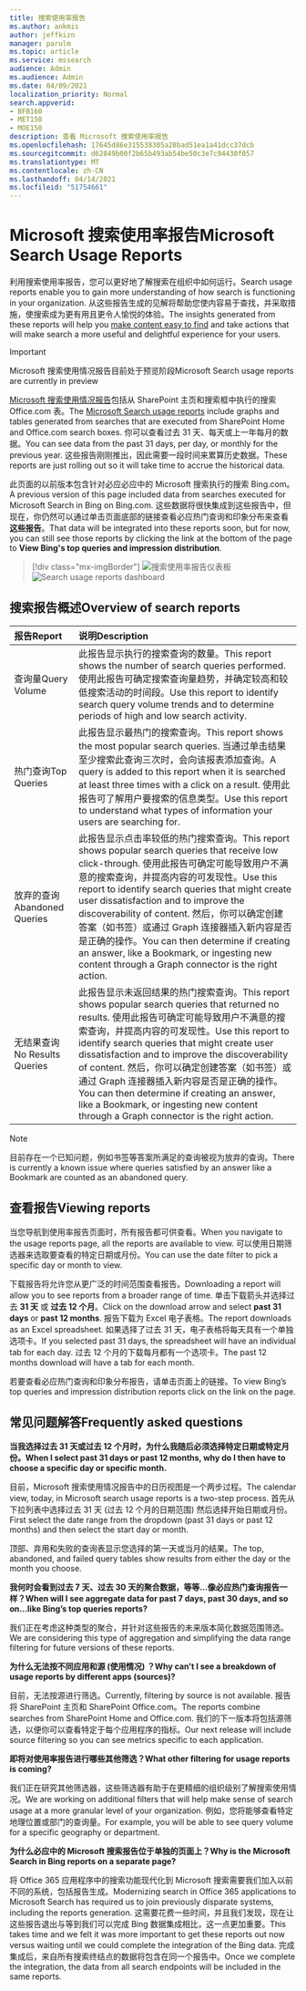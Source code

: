 ```yaml
---
title: 搜索使用率报告
ms.author: ankmis
author: jeffkizn
manager: parulm
ms.topic: article
ms.service: mssearch
audience: Admin
ms.audience: Admin
ms.date: 04/09/2021
localization_priority: Normal
search.appverid:
- BFB160
- MET150
- MOE150
description: 查看 Microsoft 搜索使用率报告
ms.openlocfilehash: 17645d86e315538305a28bad51ea1a41dcc37dcb
ms.sourcegitcommit: d62849b00f2b65b493ab54be50c3e7c94430f057
ms.translationtype: MT
ms.contentlocale: zh-CN
ms.lasthandoff: 04/14/2021
ms.locfileid: "51754661"
---
```

# <a name="microsoft-search-usage-reports"></a><span data-ttu-id="23548-103">Microsoft 搜索使用率报告</span><span class="sxs-lookup"><span data-stu-id="23548-103">Microsoft Search Usage Reports</span></span>

<span data-ttu-id="23548-104">利用搜索使用率报告，您可以更好地了解搜索在组织中如何运行。</span><span class="sxs-lookup"><span data-stu-id="23548-104">Search usage reports enable you to gain more understanding of how search is functioning in your organization.</span></span> <span data-ttu-id="23548-105">从这些报告生成的见解将帮助您使内容易于查找，[](./make-content-easy-to-find.md)并采取措施，使搜索成为更有用且更令人愉悦的体验。</span><span class="sxs-lookup"><span data-stu-id="23548-105">The insights generated from these reports will help you [make content easy to find](./make-content-easy-to-find.md) and take actions that will make search a more useful and delightful experience for your users.</span></span>

> [!IMPORTANT]
> <span data-ttu-id="23548-106">Microsoft 搜索使用情况报告目前处于预览阶段</span><span class="sxs-lookup"><span data-stu-id="23548-106">Microsoft Search usage reports are currently in preview</span></span>

<span data-ttu-id="23548-107">[Microsoft 搜索使用情况报告](https://admin.microsoft.com/Adminportal/Home?#/MicrosoftSearch/insights)包括从 SharePoint 主页和搜索框中执行的搜索 Office.com 表。</span><span class="sxs-lookup"><span data-stu-id="23548-107">The [Microsoft Search usage reports](https://admin.microsoft.com/Adminportal/Home?#/MicrosoftSearch/insights) include graphs and tables generated from searches that are executed from SharePoint Home and Office.com search boxes.</span></span> <span data-ttu-id="23548-108">你可以查看过去 31 天、每天或上一年每月的数据。</span><span class="sxs-lookup"><span data-stu-id="23548-108">You can see data from the past 31 days, per day, or monthly for the previous year.</span></span> <span data-ttu-id="23548-109">这些报告刚刚推出，因此需要一段时间来累算历史数据。</span><span class="sxs-lookup"><span data-stu-id="23548-109">These reports are just rolling out so it will take time to accrue the historical data.</span></span>

<span data-ttu-id="23548-110">此页面的以前版本包含针对必应必应中的 Microsoft 搜索执行的搜索 Bing.com。</span><span class="sxs-lookup"><span data-stu-id="23548-110">A previous version of this page included data from searches executed for Microsoft Search in Bing on Bing.com.</span></span> <span data-ttu-id="23548-111">这些数据将很快集成到这些报告中，但现在，你仍然可以通过单击页面底部的链接查看必应热门查询和印象分布来查看 **这些报告**。</span><span class="sxs-lookup"><span data-stu-id="23548-111">That data will be integrated into these reports soon, but for now, you can still see those reports by clicking the link at the bottom of the page to **View Bing's top queries and impression distribution**.</span></span>

> [!div class="mx-imgBorder"]
> <span data-ttu-id="23548-112">![搜索使用率报告仪表板](media/usage-reports/usage_reports_v2.png)</span><span class="sxs-lookup"><span data-stu-id="23548-112">![Search usage reports dashboard](media/usage-reports/usage_reports_v2.png)</span></span>

## <a name="overview-of-search-reports"></a><span data-ttu-id="23548-113">搜索报告概述</span><span class="sxs-lookup"><span data-stu-id="23548-113">Overview of search reports</span></span>

| <span data-ttu-id="23548-114">报告</span><span class="sxs-lookup"><span data-stu-id="23548-114">Report</span></span> | <span data-ttu-id="23548-115">说明</span><span class="sxs-lookup"><span data-stu-id="23548-115">Description</span></span> |
|:-----|:-----|
|<span data-ttu-id="23548-116">查询量</span><span class="sxs-lookup"><span data-stu-id="23548-116">Query Volume</span></span>|<span data-ttu-id="23548-117">此报告显示执行的搜索查询的数量。</span><span class="sxs-lookup"><span data-stu-id="23548-117">This report shows the number of search queries performed.</span></span> <span data-ttu-id="23548-118">使用此报告可确定搜索查询量趋势，并确定较高和较低搜索活动的时间段。</span><span class="sxs-lookup"><span data-stu-id="23548-118">Use this report to identify search query volume trends and to determine periods of high and low search activity.</span></span>|
|<span data-ttu-id="23548-119">热门查询</span><span class="sxs-lookup"><span data-stu-id="23548-119">Top Queries</span></span>|<span data-ttu-id="23548-120">此报告显示最热门的搜索查询。</span><span class="sxs-lookup"><span data-stu-id="23548-120">This report shows the most popular search queries.</span></span> <span data-ttu-id="23548-121">当通过单击结果至少搜索此查询三次时，会向该报表添加查询。</span><span class="sxs-lookup"><span data-stu-id="23548-121">A query is added to this report when it is searched at least three times with a click on a result.</span></span> <span data-ttu-id="23548-122">使用此报告可了解用户要搜索的信息类型。</span><span class="sxs-lookup"><span data-stu-id="23548-122">Use this report to understand what types of information your users are searching for.</span></span>|
|<span data-ttu-id="23548-123">放弃的查询</span><span class="sxs-lookup"><span data-stu-id="23548-123">Abandoned Queries</span></span>|<span data-ttu-id="23548-124">此报告显示点击率较低的热门搜索查询。</span><span class="sxs-lookup"><span data-stu-id="23548-124">This report shows popular search queries that receive low click-through.</span></span> <span data-ttu-id="23548-125">使用此报告可确定可能导致用户不满意的搜索查询，并提高内容的可发现性。</span><span class="sxs-lookup"><span data-stu-id="23548-125">Use this report to identify search queries that might create user dissatisfaction and to improve the discoverability of content.</span></span> <span data-ttu-id="23548-126">然后，你可以确定创建答案（如书签）或通过 Graph 连接器插入新内容是否是正确的操作。</span><span class="sxs-lookup"><span data-stu-id="23548-126">You can then determine if creating an answer, like a Bookmark, or ingesting new content through a Graph connector is the right action.</span></span>|
|<span data-ttu-id="23548-127">无结果查询</span><span class="sxs-lookup"><span data-stu-id="23548-127">No Results Queries</span></span>|<span data-ttu-id="23548-128">此报告显示未返回结果的热门搜索查询。</span><span class="sxs-lookup"><span data-stu-id="23548-128">This report shows popular search queries that returned no results.</span></span> <span data-ttu-id="23548-129">使用此报告可确定可能导致用户不满意的搜索查询，并提高内容的可发现性。</span><span class="sxs-lookup"><span data-stu-id="23548-129">Use this report to identify search queries that might create user dissatisfaction and to improve the discoverability of content.</span></span> <span data-ttu-id="23548-130">然后，你可以确定创建答案（如书签）或通过 Graph 连接器插入新内容是否是正确的操作。</span><span class="sxs-lookup"><span data-stu-id="23548-130">You can then determine if creating an answer, like a Bookmark, or ingesting new content through a Graph connector is the right action.</span></span>|

>[!NOTE]
><span data-ttu-id="23548-131">目前存在一个已知问题，例如书签等答案所满足的查询被视为放弃的查询。</span><span class="sxs-lookup"><span data-stu-id="23548-131">There is currently a known issue where queries satisfied by an answer like a Bookmark are counted as an abandoned query.</span></span>

## <a name="viewing-reports"></a><span data-ttu-id="23548-132">查看报告</span><span class="sxs-lookup"><span data-stu-id="23548-132">Viewing reports</span></span>

<span data-ttu-id="23548-133">当您导航到使用率报告页面时，所有报告都可供查看。</span><span class="sxs-lookup"><span data-stu-id="23548-133">When you navigate to the usage reports page, all the reports are available to view.</span></span> <span data-ttu-id="23548-134">可以使用日期筛选器来选取要查看的特定日期或月份。</span><span class="sxs-lookup"><span data-stu-id="23548-134">You can use the date filter to pick a specific day or month to view.</span></span>

<span data-ttu-id="23548-135">下载报告将允许您从更广泛的时间范围查看报告。</span><span class="sxs-lookup"><span data-stu-id="23548-135">Downloading a report will allow you to see reports from a broader range of time.</span></span> <span data-ttu-id="23548-136">单击下载箭头并选择过去 **31 天** 或 **过去 12 个月**。</span><span class="sxs-lookup"><span data-stu-id="23548-136">Click on the download arrow and select **past 31 days** or **past 12 months**.</span></span> <span data-ttu-id="23548-137">报告下载为 Excel 电子表格。</span><span class="sxs-lookup"><span data-stu-id="23548-137">The report downloads as an Excel spreadsheet.</span></span> <span data-ttu-id="23548-138">如果选择了过去 31 天，电子表格将每天具有一个单独选项卡。</span><span class="sxs-lookup"><span data-stu-id="23548-138">If you selected past 31 days, the spreadsheet will have an individual tab for each day.</span></span> <span data-ttu-id="23548-139">过去 12 个月的下载每月都有一个选项卡。</span><span class="sxs-lookup"><span data-stu-id="23548-139">The past 12 months download will have a tab for each month.</span></span>

<span data-ttu-id="23548-140">若要查看必应热门查询和印象分布报告，请单击页面上的链接。</span><span class="sxs-lookup"><span data-stu-id="23548-140">To view Bing’s top queries and impression distribution reports click on the link on the page.</span></span>

## <a name="frequently-asked-questions"></a><span data-ttu-id="23548-141">常见问题解答</span><span class="sxs-lookup"><span data-stu-id="23548-141">Frequently asked questions</span></span>

<span data-ttu-id="23548-142">**当我选择过去 31 天或过去 12 个月时，为什么我随后必须选择特定日期或特定月份。**</span><span class="sxs-lookup"><span data-stu-id="23548-142">**When I select past 31 days or past 12 months, why do I then have to choose a specific day or specific month.**</span></span>

<span data-ttu-id="23548-143">目前，Microsoft 搜索使用情况报告中的日历视图是一个两步过程。</span><span class="sxs-lookup"><span data-stu-id="23548-143">The calendar view, today, in Microsoft search usage reports is a two-step process.</span></span> <span data-ttu-id="23548-144">首先从下拉列表中选择过去 31 天 (过去 12 个月的日期范围) 然后选择开始日期或月份。</span><span class="sxs-lookup"><span data-stu-id="23548-144">First select the date range from the dropdown (past 31 days or past 12 months) and then select the start day or month.</span></span>

<span data-ttu-id="23548-145">顶部、弃用和失败的查询表显示您选择的第一天或当月的结果。</span><span class="sxs-lookup"><span data-stu-id="23548-145">The top, abandoned, and failed query tables show results from either the day or the month you choose.</span></span>

<span data-ttu-id="23548-146">**我何时会看到过去 7 天、过去 30 天的聚合数据，等等...像必应热门查询报告一样？**</span><span class="sxs-lookup"><span data-stu-id="23548-146">**When will I see aggregate data for past 7 days, past 30 days, and so on...like Bing’s top queries reports?**</span></span>

<span data-ttu-id="23548-147">我们正在考虑这种类型的聚合，并针对这些报告的未来版本简化数据范围筛选。</span><span class="sxs-lookup"><span data-stu-id="23548-147">We are considering this type of aggregation and simplifying the data range filtering for future versions of these reports.</span></span>

<span data-ttu-id="23548-148">**为什么无法按不同应用和源 (使用情况) ？**</span><span class="sxs-lookup"><span data-stu-id="23548-148">**Why can’t I see a breakdown of usage reports by different apps (sources)?**</span></span>

<span data-ttu-id="23548-149">目前，无法按源进行筛选。</span><span class="sxs-lookup"><span data-stu-id="23548-149">Currently, filtering by source is not available.</span></span> <span data-ttu-id="23548-150">报告将 SharePoint 主页和 SharePoint Office.com。</span><span class="sxs-lookup"><span data-stu-id="23548-150">The reports combine searches from SharePoint Home and Office.com.</span></span> <span data-ttu-id="23548-151">我们的下一版本将包括源筛选，以便你可以查看特定于每个应用程序的指标。</span><span class="sxs-lookup"><span data-stu-id="23548-151">Our next release will include source filtering so you can see metrics specific to each application.</span></span>

<span data-ttu-id="23548-152">**即将对使用率报告进行哪些其他筛选？**</span><span class="sxs-lookup"><span data-stu-id="23548-152">**What other filtering for usage reports is coming?**</span></span>

<span data-ttu-id="23548-153">我们正在研究其他筛选器，这些筛选器有助于在更精细的组织级别了解搜索使用情况。</span><span class="sxs-lookup"><span data-stu-id="23548-153">We are working on additional filters that will help make sense of search usage at a more granular level of your organization.</span></span> <span data-ttu-id="23548-154">例如，您将能够查看特定地理位置或部门的查询量。</span><span class="sxs-lookup"><span data-stu-id="23548-154">For example, you will be able to see query volume for a specific geography or department.</span></span>

<span data-ttu-id="23548-155">**为什么必应中的 Microsoft 搜索报告位于单独的页面上？**</span><span class="sxs-lookup"><span data-stu-id="23548-155">**Why is the Microsoft Search in Bing reports on a separate page?**</span></span>

<span data-ttu-id="23548-156">将 Office 365 应用程序中的搜索功能现代化到 Microsoft 搜索需要我们加入以前不同的系统，包括报告生成。</span><span class="sxs-lookup"><span data-stu-id="23548-156">Modernizing search in Office 365 applications to Microsoft Search has required us to join previously disparate systems, including the reports generation.</span></span> <span data-ttu-id="23548-157">这需要花费一些时间，并且我们发现，现在让这些报告退出与等到我们可以完成 Bing 数据集成相比，这一点更加重要。</span><span class="sxs-lookup"><span data-stu-id="23548-157">This takes time and we felt it was more important to get these reports out now versus waiting until we could complete the integration of the Bing data.</span></span> <span data-ttu-id="23548-158">完成集成后，来自所有搜索终结点的数据将包含在同一个报告中。</span><span class="sxs-lookup"><span data-stu-id="23548-158">Once we complete the integration, the data from all search endpoints will be included in the same reports.</span></span>
